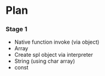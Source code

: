 # Plan

### Stage 1

* Native function invoke (via object)
* Array
* Create spl object via interpreter
* String (using char array)
* const
